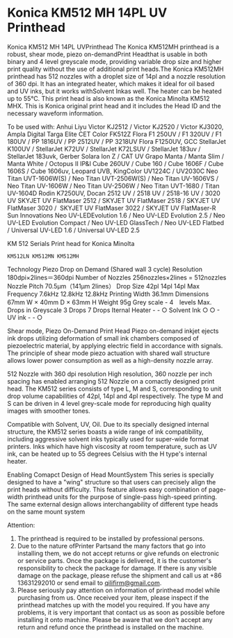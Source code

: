 # Konica KM512 MH 14PL UV Printhead

Konica KM512 MH 14PL UVPrinthead
The Konica KM512MH printhead is a robust, shear mode, piezo on-demandPrint Headthat is usable in both binary and 4 level greyscale mode, providing variable drop size and higher print quality without the use of additional print heads.The Konica KM512MH printhead has 512 nozzles with a droplet size of 14pl and a nozzle resolution of 360 dpi. It has an integrated heater, which makes it ideal for oil based and UV inks, but it works withSolvent Inkas well. The heater can be heated up to 55°C. This print head is also known as the Konica Minolta KM512 MHX. This is Konica original print head and it includes the Head ID and the necessary waveform information.

To be used with:
Anhui Liyu Victor KJ2512 / Victor KJ2520 / Victor KJ3020, Ampla Digital Targa Elite
CET Color FK512Z
Flora F1 250UV / F1 320UV / F1 180UV / PP 1816UV / PP 2512UV / PP 3218UV Flora F1250UV,
GCC StellarJet K100UV / StellarJet K72UV / StellarJet K72LSUV / StellarJet 183uv / StellarJet 183uvk,
Gerber Solara Ion Z / CAT UV
Grapo Manta / Manta Slim / Manta White / Octopus II
IP&I Cube 260UV / Cube 160 / Cube 1606F / Cube 1606S / Cube 1606uv, Leopard UVB,
KingColor UV1224C / UV2030C
Neo Titan UVT-1606W(S) / Neo Titan UVT-2506W(S) / Neo Titan UV-1606VS / Neo Titan UV-1606W / Neo Titan UV-2506W / Neo Titan UVT-1680 / Titan UV-1604D
Rodin K7250UV, Docan 2512 UV / 2518 UV / 2518-16 UV / 3020 UV
SKYJET UV FlatMaser 2512 / SKYJET UV FlatMaser 2518 / SKYJET UV FlatMaser 3020 /  SKYJET UV FlatMaser 3022 / SKYJET UV FlatMaser-R
Sun Innovations Neo UV-LEDEvolution 1.6 / Neo UV-LED Evolution 2.5 / Neo UV-LED Evolution Compact / Neo UV-LED GlassTech / Neo UV-LED Flatbed / Universal UV-LED 1.6 / Universal UV-LED 2.5


KM 512 Serials Print head for Konica Minolta

	KM512LN	KM512MN	KM512MH
Technology	Piezo Drop on Demand (Shared wall 3 cycle)
Resolution	180dpi×2lines＝360dpi
Number of Nozzles	256nozzles×2lines = 512nozzles
Nozzle Pitch	70.5μm（141μm 2lines）
Drop Size	42pl	14pl	14pl
Max Frequency	7.6kHz	12.8kHz	12.8kHz
Printing Width	36.1mm
Dimensions	67mm W × 40mm D × 63mm H
Weight	95g
Grey scale	-	4　levels
Max. Drops in Greyscale		3 Drops	7 Drops
Iternal Heater	-	-	○
Solvent Ink	○	○	-
UV ink	-	-	○

Shear mode, Piezo On-Demand Print Head
Piezo on-demand inkjet ejects ink drops utilizing deformation of small ink chambers composed of piezoelectric material, by applying electric field in accordance with signals. The principle of shear mode piezo actuation with shared wall structure allows lower power consumption as well as a high-density nozzle array.

512 Nozzle with 360 dpi resolution
High resolution, 360 nozzle per inch spacing has enabled arranging 512 Nozzle on a comactly designed print head. The KM512 series consists of type L, M and S, corresponding to unit drop volume capabilities of 42pl, 14pl and 4pl respectively. The type M and S can be driven in 4 level grey-scale mode for reproducing high quality images with smoother tones.

Compatible with Solvent, UV, Oil.
Due to its specially designed internal structure, the KM512 series boasts a wide range of ink compatibility, including aggressive solvent inks typically used for super-wide format printers. Inks which have high viscosity at room temperature, such as UV ink, can be heated up to 55 degrees Celsius with the H type's internal heater.

Enabling Comapct Design of Head MountSystem
This series is specially designed to have a "wing" structure so that users can precisely align the print heads without difficulty. This feature allows easy combination of page-width printhead units for the purpose of single-pass high-speed printing. The same external design allows interchangability of different type heads on the same mount system


Attention:
1. The printhead is required to be installed by professional persons.
2. Due to the nature ofPrinter Partsand the many factors that go into installing them, we do not accept returns or give refunds on electronic or service parts. Once the package is delivered, it is the customer's responsibility to check the package for damage. If there is any visible damage on the package, please refuse the shipment and call us at +86 13631292010 or send email to qilifirm@gmail.com.
3. Please seriously pay attention on information of printhead model while purchasing from us. Once received your item, please inspect if the printhead matches up with the model you required.
If you have any problems, it is very important that contact us as soon as possible before installing it onto machine. Please be aware that we don't accept any return and refund once the printhead is installed on the machine.

